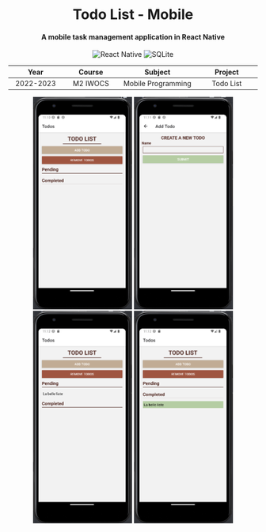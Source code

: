 <p align="center">
    <h1 align="center">Todo List - Mobile </h1>
    <h4 align="center">A mobile task management application in React Native</h4>
</p>

<p align="center">
    <img alt="React Native" src="https://img.shields.io/badge/-React_Native-212121?style=flat&logo=react&logoColor=white" />
    <img alt="SQLite" src="https://img.shields.io/badge/-SQLite-3998D3?style=flat&logo=sqlite&logoColor=white" />
</p>

<table>
    <thead>
        <tr>
            <th width="250px">Year</th>
            <th width="250px">Course</th>
            <th width="300px">Subject</th>
            <th width="300px">Project</th>
        </tr>
    </thead>
    <tbody>
        <tr>
          <td align="center">2022-2023</td>
          <td align="center">M2 IWOCS</td>
          <td align="center">Mobile Programming</td>
          <td align="center">Todo List</td>
        </tr>
    </tbody>
</table>

<div align="center">
<img title="Preview 1" src="preview/picture1.png" alt="Preview | 1" width="200px" />
<img title="Preview 2" src="preview/picture2.png" alt="Preview | 2" width="200px" />
<img title="Preview 3" src="preview/picture3.png" alt="Preview | 3" width="200px" />
<img title="Preview 4" src="preview/picture4.png" alt="Preview | 4" width="200px" />
</div>